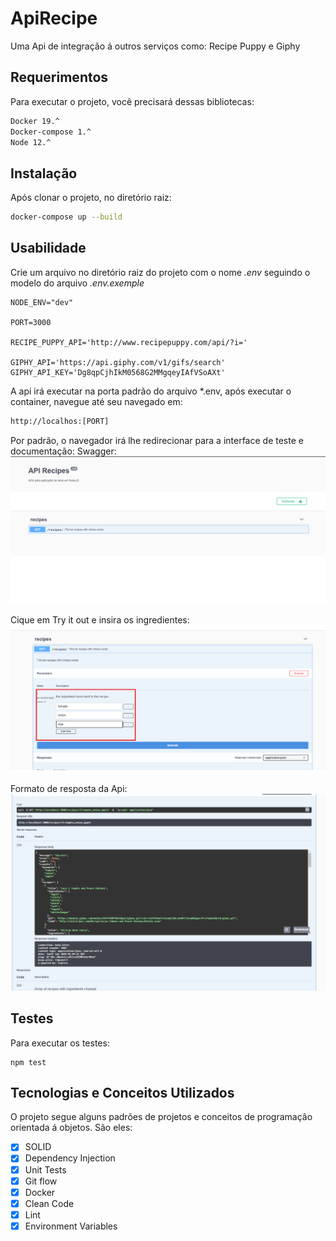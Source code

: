 # ApiRecipe
Uma Api de integração á outros serviços como: Recipe Puppy e Giphy

## Requerimentos
Para executar o projeto, você precisará dessas bibliotecas:
```bash
Docker 19.^
Docker-compose 1.^
Node 12.^
```

## Instalação
Após clonar o projeto, no diretório raiz:
```bash
docker-compose up --build 
```

## Usabilidade
Crie um arquivo no diretório raiz do projeto com o nome *.env* seguindo o modelo do arquivo *.env.exemple*
```
NODE_ENV="dev"

PORT=3000

RECIPE_PUPPY_API='http://www.recipepuppy.com/api/?i='

GIPHY_API='https://api.giphy.com/v1/gifs/search'
GIPHY_API_KEY='Dg8qpCjhIkM0568G2MMgqeyIAfVSoAXt'
```

A api irá executar na porta padrão do arquivo *.env, após executar o container, navegue até seu navegado em: 
```bash
http://localhos:[PORT]
```

Por padrão, o navegador irá lhe redirecionar para a interface de teste e documentação: Swagger:
![](/images/swagger_init.png)

Cique em Try it out e insira os ingredientes:
![](/images/swagger_parameters.png)

Formato de resposta da Api:
![](/images/swagger_response.png)

## Testes
Para executar os testes:
```
npm test
```

## Tecnologias e Conceitos Utilizados
O projeto segue alguns padrões de projetos e conceitos de programação orientada á objetos. São eles:
- [x] SOLID
- [x] Dependency Injection
- [x] Unit Tests
- [x] Git flow
- [x] Docker
- [x] Clean Code
- [x] Lint
- [x] Environment Variables
